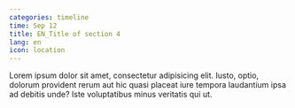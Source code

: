 ```yaml
---
categories: timeline
time: Sep 12
title: EN_Title of section 4
lang: en
icon: location
---
```

Lorem ipsum dolor sit amet, consectetur adipisicing elit. Iusto, optio, dolorum provident rerum aut hic quasi placeat iure tempora laudantium ipsa ad debitis unde? Iste voluptatibus minus veritatis qui ut.